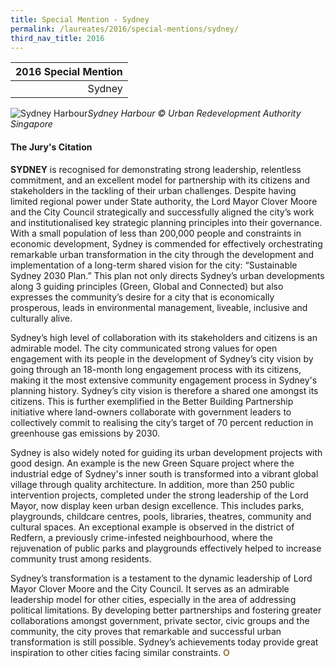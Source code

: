 ```yaml
---
title: Special Mention - Sydney
permalink: /laureates/2016/special-mentions/sydney/
third_nav_title: 2016
---
```


| 2016 Special Mention | 
|---:|
| Sydney | 

![Sydney Harbour](/images/special-mentions/sydney.jpg)_Sydney Harbour © Urban Redevelopment Authority Singapore_

#### **The Jury's Citation**

**SYDNEY** is recognised for demonstrating strong leadership, relentless commitment, and an excellent model for partnership with its citizens and stakeholders in the tackling of their urban challenges. Despite having limited regional power under State authority, the Lord Mayor Clover Moore and the City Council strategically and successfully aligned the city’s work and institutionalised key strategic planning principles into their governance. With a small population of less than 200,000 people and constraints in economic development, Sydney is commended for effectively orchestrating remarkable urban transformation in the city through the development and implementation of a long-term shared vision for the city: “Sustainable Sydney 2030 Plan.” This plan not only directs Sydney’s urban developments along 3 guiding principles (Green, Global and Connected) but also expresses the community’s desire for a city that is economically prosperous, leads in environmental management, liveable, inclusive and culturally alive.

Sydney’s high level of collaboration with its stakeholders and citizens is an admirable model. The city communicated strong values for open engagement with its people in the development of Sydney’s city vision by going through an 18-month long engagement process with its citizens, making it the most extensive community engagement process in Sydney's planning history. Sydney’s city vision is therefore a shared one amongst its citizens. This is further exemplified in the Better Building Partnership initiative where land-owners collaborate with government leaders to collectively commit to realising the city’s target of 70 percent reduction in greenhouse gas emissions by 2030.

Sydney is also widely noted for guiding its urban development projects with good design. An example is the new Green Square project where the industrial edge of Sydney's inner south is transformed into a vibrant global village through quality architecture. In addition, more than 250 public intervention projects, completed under the strong leadership of the Lord Mayor, now display keen urban design excellence. This includes parks, playgrounds, childcare centres, pools, libraries, theatres, community and cultural spaces. An exceptional example is observed in the district of Redfern, a previously crime-infested neighbourhood, where the rejuvenation of public parks and playgrounds effectively helped to increase community trust among residents.

Sydney’s transformation is a testament to the dynamic leadership of Lord Mayor Clover Moore and the City Council. It serves as an admirable leadership model for other cities, especially in the area of addressing political limitations. By developing better partnerships and fostering greater collaborations amongst government, private sector, civic groups and the community, the city proves that remarkable and successful urban transformation is still possible. Sydney’s achievements today provide great inspiration to other cities facing similar constraints. **<font color="#967942">O</font>**
